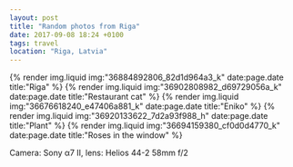 ```yaml
---
layout: post
title: "Random photos from Riga"
date: 2017-09-08 18:24 +0100
tags: travel
location: "Riga, Latvia"
---
```


{% render img.liquid img:"36884892806_82d1d964a3_k" date:page.date title:"Riga" %}
{% render img.liquid img:"36902808982_d69729056a_k" date:page.date title:"Restaurant cat" %}
{% render img.liquid img:"36676618240_e47406a881_k" date:page.date title:"Eniko" %}
{% render img.liquid img:"36920133622_7d2a93f988_h" date:page.date title:"Plant" %}
{% render img.liquid img:"36694159380_cf0d0d4770_k" date:page.date title:"Roses in the window" %}

Camera: Sony α7 II, lens: Helios 44-2 58mm f/2
